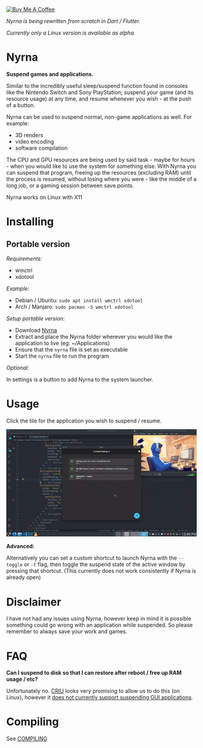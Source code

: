 [<img src="https://cdn.buymeacoffee.com/buttons/v2/default-blue.png" alt="Buy Me A Coffee" height="40px" width="145" >](https://www.buymeacoffee.com/Merritt)

_Nyrna is being rewritten from scratch in Dart / Flutter._

_Currently only a Linux version is available as alpha._

# Nyrna


**Suspend games and applications.**

Similar to the incredibly useful sleep/suspend function found in consoles like the Nintendo Switch and Sony PlayStation; suspend your game (and its resource usage) at any time, and resume whenever you wish - at the push of a button.

Nyrna can be used to suspend normal, non-game applications as well. For example:

- 3D renders
- video encoding
- software compilation

The CPU and GPU resources are being used by said task - maybe for hours - when
you would like to use the system for something else. With Nyrna you can suspend
that program,
freeing up the resources (excluding RAM) until the process is resumed,
without losing where you were - like the middle of a long job, or a gaming session
between save points.

Nyrna works on Linux with X11
 <!-- and Microsoft Windows (tested on Windows 10). -->


# Installing

<!-- 
// Commented out until packaging for 2.0 is clarified.
[![Packaging
status](https://repology.org/badge/vertical-allrepos/nyrna.svg)](https://repology.org/project/nyrna/versions)


## Linux

### Arch / Manjaro

A package is available [in the AUR](https://aur.archlinux.org/packages/nyrna/).

- `yay nyrna`

### Gentoo

A package is available as [nyrna](https://github.com/BlueManCZ/edgets/tree/master/x11-misc/nyrna) or [nyrna-bin](https://github.com/BlueManCZ/edgets/tree/master/x11-misc/nyrna-bin) in the [edgets overlay](https://github.com/BlueManCZ/edgets).

- `layman --add edgets && emerge --ask nyrna`

## Microsoft Windows

Available in the [Chocolatey Community Packages repository.](https://chocolatey.org/packages/nyrna)

-   `choco install nyrna`
-->



## Portable version

_Requirements_:

<!-- - `libappindicator3`
- `gtk+3.0`
- `zenity` -->

- wmctrl
- xdotool

_Example_:

- Debian / Ubuntu: `sudo apt install wmctrl xdotool`
- Arch / Manjaro: `sudo pacman -S wmctrl xdotool`

_Setup portable version_:

- Download [Nyrna](https://github.com/Merrit/nyrna/releases/latest/download/nyrna.tar.gz)
  <!-- - [Linux](https://github.com/Merrit/nyrna/releases/latest/download/nyrna)
  - [Windows](https://github.com/Merrit/nyrna/releases/latest/download/nyrna.exe) -->
- Extract and place the Nyrna folder wherever you would like the application to live (eg: ~/Applications)
- Ensure that the `nyrna` file is set as executable
- Start the `nyrna` file to run the program

_Optional:_

In settings is a button to add Nyrna to the system launcher.


# Usage

Click the tile for the application you wish to suspend / resume.

![Nyrna demo gif](images/nyrna_demo.gif)

**Advanced:**

Alternatively you can set a custom shortcut to launch Nyrna with the `--toggle`
or `-t` flag, then toggle the suspend state of the active window by pressing
that shortcut. (This currently does not work consistently if Nyrna is already open)


# Disclaimer

I have not had any issues using Nyrna, however keep in mind it is possible
something could go wrong with an application while suspended. So please remember to always save
your work and games.


# FAQ

**Can I suspend to disk so that I can restore after reboot / free up RAM usage / etc?**

Unfortunately no. [CRIU](https://criu.org/) looks very promising to allow us to do this (on Linux), however it [does not currently support suspending GUI applications](https://criu.org/X_applications).


# Compiling

See [COMPILING](COMPILING.MD)
